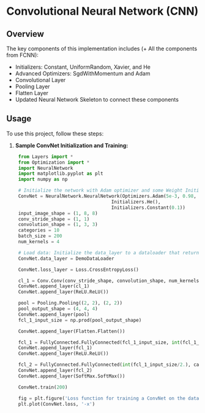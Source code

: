 # Convolutional Neural Network (CNN)

## Overview

The key components of this implementation includes (+ All the components from FCNN):

- Initializers: Constant, UniformRandom, Xavier, and He
- Advanced Optimizers: SgdWithMomentum and Adam
- Convolutional Layer
- Pooling Layer
- Flatten Layer
- Updated Neural Network Skeleton to connect these components

## Usage

To use this project, follow these steps:

1. **Sample ConvNet Initialization and Training:**

   ```python
    from Layers import *
	from Optimization import *
	import NeuralNetwork
	import matplotlib.pyplot as plt
	import numpy as np

	# Initialize the network with Adam optimizer and some Weight Initializers
	ConvNet = NeuralNetwork.NeuralNetwork(Optimizers.Adam(5e-3, 0.98, 0.999),
									  Initializers.He(),
									  Initializers.Constant(0.1))
	input_image_shape = (1, 8, 8)
	conv_stride_shape = (1, 1)
	convolution_shape = (1, 3, 3)
	categories = 10
	batch_size = 200
	num_kernels = 4

	# Load data: Initialize the data_layer to a dataloader that returns a batch of samples upon calling the next() function.
	ConvNet.data_layer = DemoDataLoader

	ConvNet.loss_layer = Loss.CrossEntropyLoss()

	cl_1 = Conv.Conv(conv_stride_shape, convolution_shape, num_kernels)
	ConvNet.append_layer(cl_1)
	ConvNet.append_layer(ReLU.ReLU())

	pool = Pooling.Pooling((2, 2), (2, 2))
	pool_output_shape = (4, 4, 4)
	ConvNet.append_layer(pool)
	fcl_1_input_size = np.prod(pool_output_shape)

	ConvNet.append_layer(Flatten.Flatten())

	fcl_1 = FullyConnected.FullyConnected(fcl_1_input_size, int(fcl_1_input_size/2.))
	ConvNet.append_layer(fcl_1)
	ConvNet.append_layer(ReLU.ReLU())

	fcl_2 = FullyConnected.FullyConnected(int(fcl_1_input_size/2.), categories)
	ConvNet.append_layer(fcl_2)
	ConvNet.append_layer(SoftMax.SoftMax())

	ConvNet.train(200)

	fig = plt.figure('Loss function for training a ConvNet on the dataset')
	plt.plot(ConvNet.loss, '-x')

